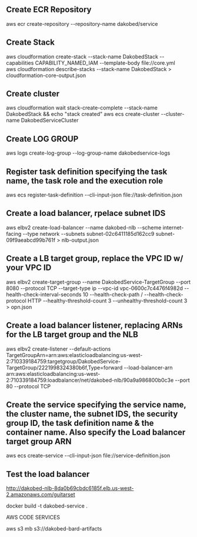 

## Create ECR Repository
aws ecr create-repository --repository-name dakobed/service


## Create Stack


aws cloudformation create-stack --stack-name DakobedStack --capabilities CAPABILITY_NAMED_IAM --template-body file://core.yml   
aws cloudformation describe-stacks --stack-name DakobedStack > cloudformation-core-output.json


## Create cluster

aws cloudformation wait stack-create-complete --stack-name DakobedStack && echo "stack created"
aws ecs create-cluster --cluster-name DakobedServiceCluster


## Create LOG GROUP
aws logs create-log-group --log-group-name dakobedservice-logs


## Register task definition specifying the task name, the task role and the execution role

aws ecs register-task-definition --cli-input-json file://task-definition.json


## Create a load balancer, rpelace subnet IDS

aws elbv2 create-load-balancer --name dakobed-nlb --scheme internet-facing --type network --subnets subnet-02c6411185d162cc9  subnet-09f9aeabcd99b761f > nlb-output.json

## Create a LB target group, replace the VPC ID w/ your VPC ID
aws elbv2 create-target-group --name DakobedService-TargetGroup --port 8080 --protocol TCP --target-type ip --vpc-id vpc-0600c7c4476f4982d --health-check-interval-seconds 10 --health-check-path / --health-check-protocol HTTP --healthy-threshold-count 3 --unhealthy-threshold-count 3 > opn.json


## Create a load balancer listener, replacing ARNs for the LB target group and the NLB

aws elbv2 create-listener --default-actions TargetGroupArn=arn:aws:elasticloadbalancing:us-west-2:710339184759:targetgroup/DakobedService-TargetGroup/2221998324380b6f,Type=forward --load-balancer-arn arn:aws:elasticloadbalancing:us-west-2:710339184759:loadbalancer/net/dakobed-nlb/90a9a986800b0c3e --port 80 --protocol TCP


## Create the service specifying the service name, the cluster name, the subnet IDS, the security group ID, the task definition name & the container name.  Also specify the Load balancer target group ARN
aws ecs create-service --cli-input-json file://service-definition.json


## Test the load balancer 

http://dakobed-nlb-8da0b69cbdc6185f.elb.us-west-2.amazonaws.com/guitarset


docker build -t dakobed-service .


AWS CODE SERVICES

aws s3 mb s3://dakobed-bard-artifacts

